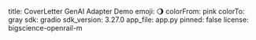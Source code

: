 title: CoverLetter GenAI Adapter Demo
emoji: 🌖
colorFrom: pink
colorTo: gray
sdk: gradio
sdk_version: 3.27.0
app_file: app.py
pinned: false
license: bigscience-openrail-m

[](CoverLetter-GenAI-adapter.png)
